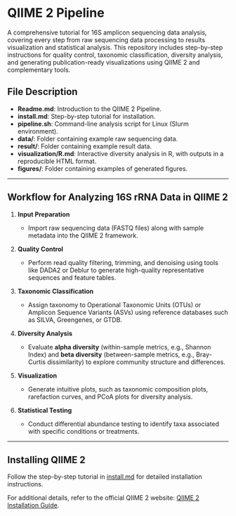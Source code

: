 
# QIIME 2 Pipeline
A comprehensive tutorial for 16S amplicon sequencing data analysis, covering every step from raw sequencing data processing to results visualization and statistical analysis. This repository includes step-by-step instructions for quality control, taxonomic classification, diversity analysis, and generating publication-ready visualizations using QIIME 2 and complementary tools.

## File Description
- **Readme.md**: Introduction to the QIIME 2 Pipeline.  
- **install.md**: Step-by-step tutorial for installation.  
- **pipeline.sh**: Command-line analysis script for Linux (Slurm environment).  
- **data/**: Folder containing example raw sequencing data.  
- **result/**: Folder containing example result data.  
- **visualization/R.md**: Interactive diversity analysis in R, with outputs in a reproducible HTML format.  
- **figures/**: Folder containing examples of generated figures.  

---

## Workflow for Analyzing 16S rRNA Data in QIIME 2
1. **Input Preparation**  
   - Import raw sequencing data (FASTQ files) along with sample metadata into the QIIME 2 framework.  

2. **Quality Control**  
   - Perform read quality filtering, trimming, and denoising using tools like DADA2 or Deblur to generate high-quality representative sequences and feature tables.  

3. **Taxonomic Classification**  
   - Assign taxonomy to Operational Taxonomic Units (OTUs) or Amplicon Sequence Variants (ASVs) using reference databases such as SILVA, Greengenes, or GTDB.  

4. **Diversity Analysis**  
   - Evaluate **alpha diversity** (within-sample metrics, e.g., Shannon Index) and **beta diversity** (between-sample metrics, e.g., Bray-Curtis dissimilarity) to explore community structure and differences.  

5. **Visualization**  
   - Generate intuitive plots, such as taxonomic composition plots, rarefaction curves, and PCoA plots for diversity analysis.  

6. **Statistical Testing**  
   - Conduct differential abundance testing to identify taxa associated with specific conditions or treatments.  

---

## Installing QIIME 2
Follow the step-by-step tutorial in [install.md](https://github.com/jingliu92/Amplicon_QIIME2/blob/main/install.md) for detailed installation instructions.  

For additional details, refer to the official QIIME 2 website: [QIIME 2 Installation Guide](https://docs.qiime2.org/2024.10/install/).  
